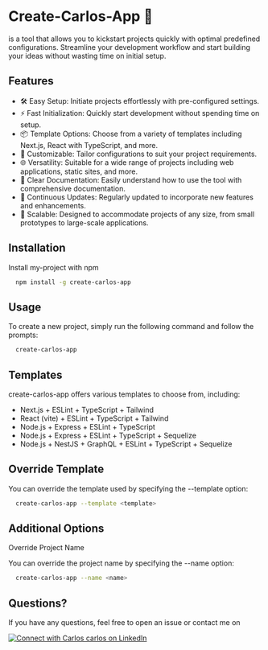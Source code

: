 
# Create-Carlos-App 🚀

is a tool that allows you to kickstart projects quickly with optimal predefined configurations. Streamline your development workflow and start building your ideas without wasting time on initial setup.


## Features

- 🛠️ Easy Setup: Initiate projects effortlessly with pre-configured settings.
- ⚡ Fast Initialization: Quickly start development without spending time on setup.
- 📦 Template Options: Choose from a variety of templates including Next.js, React with TypeScript, and more.
- 🎨 Customizable: Tailor configurations to suit your project requirements.
- 🌐 Versatility: Suitable for a wide range of projects including web applications, static sites, and more.
- 📝 Clear Documentation: Easily understand how to use the tool with comprehensive documentation.
- 🔄 Continuous Updates: Regularly updated to incorporate new features and enhancements.
- 🚀 Scalable: Designed to accommodate projects of any size, from small prototypes to large-scale applications.

## Installation

Install my-project with npm

```bash
  npm install -g create-carlos-app
```

## Usage

To create a new project, simply run the following command and follow the prompts:

```bash
  create-carlos-app
```

## Templates
create-carlos-app offers various templates to choose from, including:

- Next.js + ESLint + TypeScript + Tailwind
- React (vite) + ESLint + TypeScript + Tailwind
- Node.js + Express + ESLint + TypeScript
- Node.js + Express + ESLint + TypeScript + Sequelize
- Node.js + NestJS + GraphQL + ESLint + TypeScript + Sequelize

## Override Template
You can override the template used by specifying the --template option:

```bash
  create-carlos-app --template <template>
```

## Additional Options
Override Project Name

You can override the project name by specifying the --name option:

```bash
  create-carlos-app --name <name>
```


## Questions?

If you have any questions, feel free to open an issue or contact me on 

[![Connect with Carlos carlos on LinkedIn](https://img.shields.io/badge/LinkedIn-Connect-blue?style=flat-square&logo=linkedin)](https://www.linkedin.com/in/carlosmedina06/)
